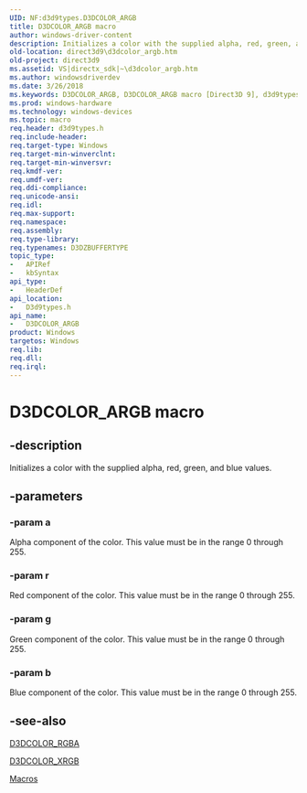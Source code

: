```yaml
---
UID: NF:d3d9types.D3DCOLOR_ARGB
title: D3DCOLOR_ARGB macro
author: windows-driver-content
description: Initializes a color with the supplied alpha, red, green, and blue values.
old-location: direct3d9\d3dcolor_argb.htm
old-project: direct3d9
ms.assetid: VS|directx_sdk|~\d3dcolor_argb.htm
ms.author: windowsdriverdev
ms.date: 3/26/2018
ms.keywords: D3DCOLOR_ARGB, D3DCOLOR_ARGB macro [Direct3D 9], d3d9types/D3DCOLOR_ARGB, direct3d9.d3dcolor_argb, e653e29d-5ee2-98c4-dde5-8c80ffdc9532
ms.prod: windows-hardware
ms.technology: windows-devices
ms.topic: macro
req.header: d3d9types.h
req.include-header: 
req.target-type: Windows
req.target-min-winverclnt: 
req.target-min-winversvr: 
req.kmdf-ver: 
req.umdf-ver: 
req.ddi-compliance: 
req.unicode-ansi: 
req.idl: 
req.max-support: 
req.namespace: 
req.assembly: 
req.type-library: 
req.typenames: D3DZBUFFERTYPE
topic_type:
-	APIRef
-	kbSyntax
api_type:
-	HeaderDef
api_location:
-	D3d9types.h
api_name:
-	D3DCOLOR_ARGB
product: Windows
targetos: Windows
req.lib: 
req.dll: 
req.irql: 
---
```


# D3DCOLOR_ARGB macro


## -description


Initializes a color with the supplied alpha, red, green, and blue values.


## -parameters




### -param a

Alpha component of the color. This value must be in the range 0 through 255.


### -param r

Red component of the color. This value must be in the range 0 through 255.


### -param g

Green component of the color. This value must be in the range 0 through 255.


### -param b

Blue component of the color. This value must be in the range 0 through 255.


## -see-also




<a href="https://msdn.microsoft.com/87d322f1-4a26-42fd-a1c3-7be220cecf0f">D3DCOLOR_RGBA</a>



<a href="https://msdn.microsoft.com/832a4a78-c166-4e45-a907-57730da1c2c8">D3DCOLOR_XRGB</a>



<a href="https://msdn.microsoft.com/cabb715a-2a6a-4d56-8113-5e5ed26fc107">Macros</a>
 

 

